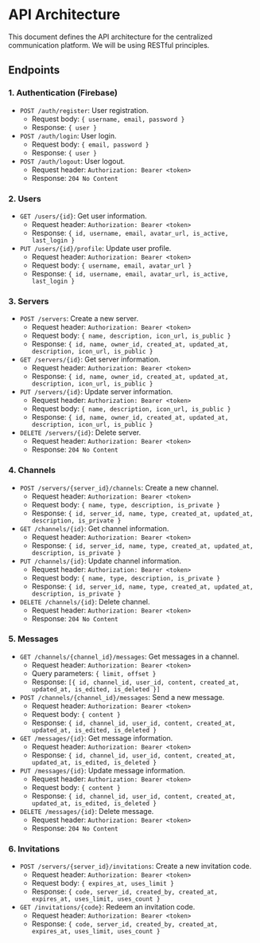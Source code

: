 # API Architecture

This document defines the API architecture for the centralized communication platform. We will be using RESTful principles.

## Endpoints

### 1. Authentication (Firebase)

*   `POST /auth/register`: User registration.
    *   Request body: `{ username, email, password }`
    *   Response: `{ user }`
*   `POST /auth/login`: User login.
    *   Request body: `{ email, password }`
    *   Response: `{ user }`
*   `POST /auth/logout`: User logout.
    *   Request header: `Authorization: Bearer <token>`
    *   Response: `204 No Content`

### 2. Users

*   `GET /users/{id}`: Get user information.
    *   Request header: `Authorization: Bearer <token>`
    *   Response: `{ id, username, email, avatar_url, is_active, last_login }`
*   `PUT /users/{id}/profile`: Update user profile.
    *   Request header: `Authorization: Bearer <token>`
    *   Request body: `{ username, email, avatar_url }`
    *   Response: `{ id, username, email, avatar_url, is_active, last_login }`

### 3. Servers

*   `POST /servers`: Create a new server.
    *   Request header: `Authorization: Bearer <token>`
    *   Request body: `{ name, description, icon_url, is_public }`
    *   Response: `{ id, name, owner_id, created_at, updated_at, description, icon_url, is_public }`
*   `GET /servers/{id}`: Get server information.
    *   Request header: `Authorization: Bearer <token>`
    *   Response: `{ id, name, owner_id, created_at, updated_at, description, icon_url, is_public }`
*   `PUT /servers/{id}`: Update server information.
    *   Request header: `Authorization: Bearer <token>`
    *   Request body: `{ name, description, icon_url, is_public }`
    *   Response: `{ id, name, owner_id, created_at, updated_at, description, icon_url, is_public }`
*   `DELETE /servers/{id}`: Delete server.
    *   Request header: `Authorization: Bearer <token>`
    *   Response: `204 No Content`

### 4. Channels

*   `POST /servers/{server_id}/channels`: Create a new channel.
    *   Request header: `Authorization: Bearer <token>`
    *   Request body: `{ name, type, description, is_private }`
    *   Response: `{ id, server_id, name, type, created_at, updated_at, description, is_private }`
*   `GET /channels/{id}`: Get channel information.
    *   Request header: `Authorization: Bearer <token>`
    *   Response: `{ id, server_id, name, type, created_at, updated_at, description, is_private }`
*   `PUT /channels/{id}`: Update channel information.
    *   Request header: `Authorization: Bearer <token>`
    *   Request body: `{ name, type, description, is_private }`
    *   Response: `{ id, server_id, name, type, created_at, updated_at, description, is_private }`
*   `DELETE /channels/{id}`: Delete channel.
    *   Request header: `Authorization: Bearer <token>`
    *   Response: `204 No Content`

### 5. Messages

*   `GET /channels/{channel_id}/messages`: Get messages in a channel.
    *   Request header: `Authorization: Bearer <token>`
    *   Query parameters: `{ limit, offset }`
    *   Response: `[{ id, channel_id, user_id, content, created_at, updated_at, is_edited, is_deleted }]`
*   `POST /channels/{channel_id}/messages`: Send a new message.
    *   Request header: `Authorization: Bearer <token>`
    *   Request body: `{ content }`
    *   Response: `{ id, channel_id, user_id, content, created_at, updated_at, is_edited, is_deleted }`
*   `GET /messages/{id}`: Get message information.
    *   Request header: `Authorization: Bearer <token>`
    *   Response: `{ id, channel_id, user_id, content, created_at, updated_at, is_edited, is_deleted }`
*   `PUT /messages/{id}`: Update message information.
    *   Request header: `Authorization: Bearer <token>`
    *   Request body: `{ content }`
    *   Response: `{ id, channel_id, user_id, content, created_at, updated_at, is_edited, is_deleted }`
*   `DELETE /messages/{id}`: Delete message.
    *   Request header: `Authorization: Bearer <token>`
    *   Response: `204 No Content`

### 6. Invitations

*   `POST /servers/{server_id}/invitations`: Create a new invitation code.
    *   Request header: `Authorization: Bearer <token>`
    *   Request body: `{ expires_at, uses_limit }`
    *   Response: `{ code, server_id, created_by, created_at, expires_at, uses_limit, uses_count }`
*   `GET /invitations/{code}`: Redeem an invitation code.
    *   Request header: `Authorization: Bearer <token>`
    *   Response: `{ code, server_id, created_by, created_at, expires_at, uses_limit, uses_count }`
